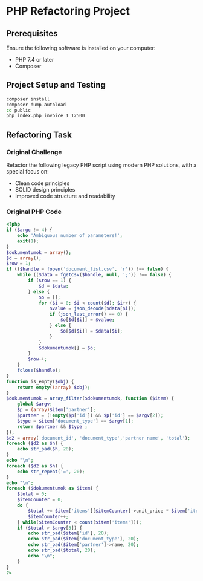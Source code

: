 # PHP Refactoring Project

## Prerequisites
Ensure the following software is installed on your computer:
- PHP 7.4 or later
- Composer

## Project Setup and Testing
```bash
composer install
composer dump-autoload
cd public
php index.php invoice 1 12500
```

## Refactoring Task

### Original Challenge
Refactor the following legacy PHP script using modern PHP solutions, with a special focus on:
- Clean code principles
- SOLID design principles
- Improved code structure and readability

### Original PHP Code
```php
<?php
if ($argc != 4) {
    echo 'Ambiguous number of parameters!';
    exit(1);
}
$dokumentumok = array();
$d = array();
$row = 1;
if (($handle = fopen('document_list.csv', 'r')) !== false) {
    while (($data = fgetcsv($handle, null, ';')) !== false) {
        if ($row == 1) {
            $d = $data;
        } else {
            $o = [];
            for ($i = 0; $i < count($d); $i++) {
                $value = json_decode($data[$i]);
                if (json_last_error() == 0) {
                    $o[$d[$i]] = $value;
                } else {
                    $o[$d[$i]] = $data[$i];
                }
            }
            $dokumentumok[] = $o;
        }
        $row++;
    }
    fclose($handle);
}
function is_empty($obj) {
    return empty((array) $obj);
}
$dokumentumok = array_filter($dokumentumok, function ($item) {
    global $argv;
    $p = (array)$item['partner'];
    $partner = (!empty($p['id']) && $p['id'] == $argv[2]);
    $type = $item['document_type'] == $argv[1];
    return $partner && $type ;
});
$d2 = array('document_id', 'document_type','partner name', 'total');
foreach ($d2 as $h) {
    echo str_pad($h, 20);
}
echo "\n";
foreach ($d2 as $h) {
    echo str_repeat('=', 20);
}
echo "\n";
foreach ($dokumentumok as $item) {
    $total = 0;
    $itemCounter = 0;
    do {
        $total += $item['items'][$itemCounter]->unit_price * $item['items'][$itemCounter]->quantity;
        $itemCounter++;
    } while($itemCounter < count($item['items']));
    if ($total > $argv[3]) {
        echo str_pad($item['id'], 20);
        echo str_pad($item['document_type'], 20);
        echo str_pad($item['partner']->name, 20);
        echo str_pad($total, 20);
        echo "\n";
    }
}
?>
```

